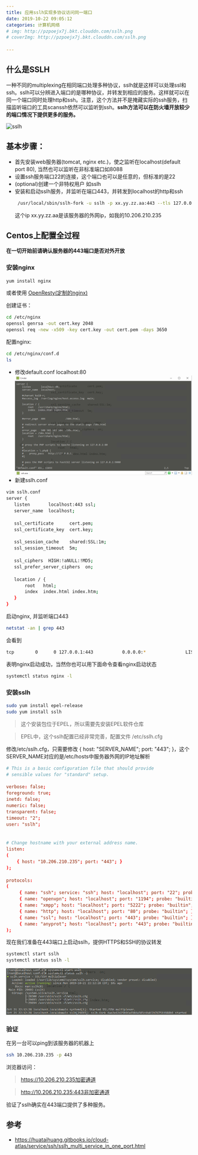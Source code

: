 ```yaml
---
title: 应用sslh实现多协议访问同一端口
date: 2019-10-22 09:05:12
categories: 计算机网络
# img: http://pzpoejx7j.bkt.clouddn.com/sslh.png
# coverImg: http://pzpoejx7j.bkt.clouddn.com/sslh.png

---
```


## 什么是SSLH
一种不同的multiplexing在相同端口处理多种协议，sslh就是这样可以处理ssl和ssh。sslh可以分辨进入端口的是哪种协议，并转发到相应的服务。这样就可以在同一个端口同时处理http和ssh。注意，这个方法并不是掩藏实际的ssh服务，扫描监听端口的工具scanssh依然可以监听到ssh。**sslh方法可以在防火墙开放较少的端口情况下提供更多的服务。**

![sslh](http://pzpoejx7j.bkt.clouddn.com/sslh.png)

## 基本步骤：
<!--more-->
+ 首先安装web服务器(tomcat, nginx etc.)，使之监听在localhost(default port 80), 当然也可以监听在非标准端口如8088
+ 设置ssh服务端口22的连接，这个端口也可以是任意的，但标准的是22
+ (optional)创建一个非特权用户 如sslh
+ 安装和启动sslh服务，并监听在端口443，并转发到localhost的http和ssh
   ```bash
    /usr/local/sbin/sslh-fork -u sslh -p xx.yy.zz.aa:443 --tls 127.0.0.1:2443 --ssh 127.0.0.1:22
   ```
   这个ip xx.yy.zz.aa是该服务器的外网ip，如我的10.206.210.235

## Centos上配置全过程

**在一切开始前请确认服务器的443端口是否对外开放**

### 安装nginx
```bash
yum install nginx
```
或者使用 [OpenResty(定制的nginx)](https://openresty.org/cn/)

创建证书：
```bash
cd /etc/nginx
openssl genrsa -out cert.key 2048
openssl req -new -x509 -key cert.key -out cert.pem -days 3650
```
配置nginx:
```bash
cd /etc/nginx/conf.d
ls
```
 + 修改default.conf localhost:80
   ![default.conf](应用sslh实现多协议访问同一端口/1.png)
 + 新建sslh.conf
 ```bash
 vim sslh.conf
 server {
    listen       localhost:443 ssl;
    server_name  localhost;

    ssl_certificate      cert.pem;
    ssl_certificate_key  cert.key;

    ssl_session_cache    shared:SSL:1m;
    ssl_session_timeout  5m;

    ssl_ciphers  HIGH:!aNULL:!MD5;
    ssl_prefer_server_ciphers  on;

    location / {
        root   html;
        index  index.html index.htm;
    }
}
 ```

 启动nginx, 并监听端口443
 ```bash
 netstat -an | grep 443
 ```
 会看到
 ```bash
 tcp        0      0 127.0.0.1:443           0.0.0.0:*               LISTEN
 ```
 表明nginx启动成功，当然你也可以用下面命令查看nginx启动状态
 ```bash
 systemctl status nginx -l 
 ```

 ### 安装sslh

 ```bash
sudo yum install epel-release
sudo yum install sslh
 ```
>这个安装包位于EPEL，所以需要先安装EPEL软件仓库

>EPEL中，这个sslh配置已经非常完善，配置文件 /etc/sslh.cfg

修改/etc/sslh.cfg，只需要修改 { host: "SERVER_NAME"; port: "443"; }，这个SERVER_NAME对应的是/etc/hosts中服务器外网的IP地址解析

```conf
# This is a basic configuration file that should provide
# sensible values for "standard" setup.

verbose: false;
foreground: true;
inetd: false;
numeric: false;
transparent: false;
timeout: "2";
user: "sslh";


# Change hostname with your external address name.
listen:
(
    { host: "10.206.210.235"; port: "443"; }
);

protocols:
(
     { name: "ssh"; service: "ssh"; host: "localhost"; port: "22"; probe: "builtin"; },
     { name: "openvpn"; host: "localhost"; port: "1194"; probe: "builtin"; },
     { name: "xmpp"; host: "localhost"; port: "5222"; probe: "builtin"; },
     { name: "http"; host: "localhost"; port: "80"; probe: "builtin"; },
     { name: "ssl"; host: "localhost"; port: "443"; probe: "builtin"; },
     { name: "anyprot"; host: "localhost"; port: "443"; probe: "builtin"; }
);
```
现在我们准备在443端口上启动sslh，提供HTTPS和SSH的协议转发
```bash
systemctl start sslh
systemctl status sslh -l
```
![sslh启动状态](应用sslh实现多协议访问同一端口/2.png)

### 验证
在另一台可以ping到该服务器的机器上
```bash
ssh 10.206.210.235 -p 443
```

浏览器访问：
>https://10.206.210.235加密通道

>http://10.206.210.235:443非加密通道

验证了sslh确实在443端口提供了多种服务。

## 参考

+ https://huataihuang.gitbooks.io/cloud-atlas/service/ssh/sslh_multi_service_in_one_port.html

 




